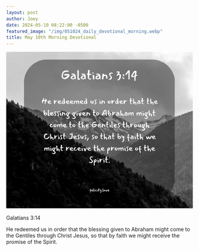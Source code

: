 ```yaml
---
layout: post
author: Joey
date: 2024-05-10 08:22:00 -0500
featured_image: "/img/051024_daily_devotional_morning.webp"
title: May 10th Morning Devotional
---
```


[![May 10th 2024 - Morning Devotional](/img/051024_daily_devotional_morning.webp)](/img/051024_daily_devotional_morning.webp)

Galatians 3:14

He redeemed us in order that the blessing given to Abraham might come to the Gentiles through Christ Jesus, so that by faith we might receive the promise of the Spirit.